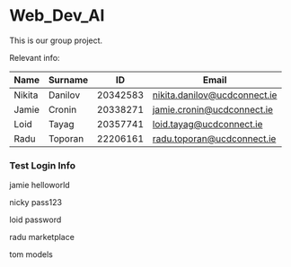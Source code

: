 # Web_Dev_AI

This is our group project.

Relevant info:

| Name     | Surname | ID     | Email |
| ----------- | ----------- | ----------- | ----------- |
| Nikita	|Danilov	|20342583|	nikita.danilov@ucdconnect.ie |
| Jamie |	Cronin |	20338271 |	jamie.cronin@ucdconnect.ie |
| Loid |	Tayag	| 20357741 |	loid.tayag@ucdconnect.ie |
| Radu |	Toporan	| 22206161 |	radu.toporan@ucdconnect.ie |


### Test Login Info
jamie
helloworld

nicky
pass123

loid
password

radu
marketplace

tom 
models